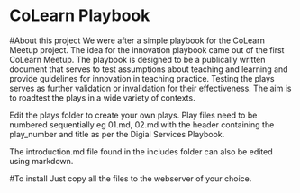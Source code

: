 # CoLearn Playbook

#About this project
We were after a simple playbook for the CoLearn Meetup project.  The idea for the innovation playbook came out of the first CoLearn Meetup. The playbook is designed to be a publically written document that serves to test assumptions about teaching and learning and provide guidelines for innovation in teaching practice. Testing the plays serves as further validation or invalidation for their effectiveness. The aim is to roadtest the plays in a wide variety of contexts.

Edit the plays folder to create your own plays. Play files need to be numbered sequentially eg 01.md, 02.md with the header containing the play_number and title as per the Digial Services Playbook.

The introduction.md file found in the includes folder can also be edited using markdown.

#To install
Just copy all the files to the webserver of your choice.

